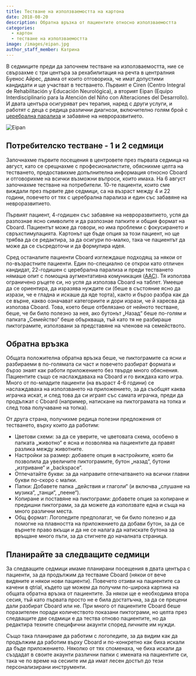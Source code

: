 ```yaml
---
title: Тестване на използваемостта на картона
date: 2018-08-20
description: Обратна връзка от пациентите относно използваемостта
categories:
  - картон
  - тестване на използваемостта
image: /images/eipan.jpg
author_staff_member: Катрина
---
```


В седмиците преди да започнем тестване на използваемостта, ние се свързахме с три центъра за рехабилитация на речта в централния Буенос Айрес, двама от които отговориха, че имат допустими кандидати и ще участват в тестването. Първият е Ciren (Centro Integral de Rehabilitación y Educación Neurológica), а вторият Eipan (Equipo Interdisciplinario para la Atención del Niño con Alteraciones del Desarrollo). И двата центъра осигуряват реч терапия, наред с други услуги, и работят с деца с редица различни диагнози, включително голям брой с [церебрална парализа](https://en.wikipedia.org/wiki/Cerebral_palsy) и забавяне на невроразвитието.

![Eipan](/images/eipan.jpg)

## Потребителско тестване - 1 и 2 седмици

Започнахме първите посещения в центровете през първата седмица на август, като се срещнахме с професионалистите, обяснихме целта на тестването, предоставихме допълнителна информация относно Cboard и отговорихме на всички възможни въпроси, които имаха. На 6 август започнахме тестване на потребители. 10-те пациенти, които сме виждали през първите две седмици, са на възраст между 4 и 22 години, повечето от тях с церебрална парализа и един със забавяне на невроразвитието.

Първият пациент, 4-годишен със забавяне на невроразвитието, успя да разпознае ясно символите и да разпознае папките и общия формат на Cboard. Пациентът може да говори, но има проблеми с фокусирането и свръхстимулацията. Картонът ще бъде опция за този пациент, но ще трябва да се редактира, за да осигури по-малко, така че пациентът да може да се съсредоточи и да формулира идея.

Сред останалите пациенти Cboard изглеждаше подходящ за някои от по-възрастните пациенти. Един по-специално се открои като отличен кандидат, 22-годишен с церебрална парализа и преди тестването нямаше опит с помощна аугментативна комуникация ([AAC](https://en.wikipedia.org/wiki/Augmentative_and_alternative_communication)). Тя използва ограничено ръцете си, но успя да използва Cboard на таблет. Умееше да се ориентира, да изразява нуждите си (беше в състояние ясно да изрази, че е гладна и искаше да яде торта), както и бързо разбра как да се върне, какво означават категориите и дори изрази, че й харесва да използва Cboard. Това, което беше отбелязано от нейното тестване, беше, че би било полезно за нея, ако бутонът „Назад“ беше по-голям и папката „Семейство“ беше объркваща, тъй като тя не разбираше пиктограмите, използвани за представяне на членове на семейството.

## Обратна връзка

Общата положителна обратна връзка беше, че пиктограмите са ясни и разбираеми в по-голямата си част и повечето разбират формата и бързо знаят как работи приложението без твърде много обяснения. Пациентите също се наслаждаваха на Cboard и го виждаха като игра. Много от по-младите пациенти (на възраст 4-6 години) се наслаждаваха на използването на приложението, за да съобщят каква играчка искат, и след това да си играят със самата играчка, преди да продължат с Cboard (например, натискане на пиктограмата на топка и след това получаване на топка).

От друга страна, получихме редица полезни предложения от тестването, върху които да работим:

- Цветови схеми: за да се уверите, че цветовата схема, особено в папката „животно“ е ясна и позволява на пациентите да правят разлика между животните.
- Настройки за размер: добавете опция в настройките, която би позволила да увеличите пиктограмите, бутон „назад“, бутони „изтриване“ и „backspace“.
- Отпечатайте букви: за да направите отпечатването на всички главни букви по-скоро с малки.
- Папки: Добавете папка „действия и глаголи“ (и включва „слушане на музика“, „танци“, „пеене“).
- Копиране и поставяне на пиктограми: добавете опция за копиране и предишни пиктограми, за да можете да използвате една и съща на много различни места.
- Общ формат: Логопедите предполагат, че би било полезно и да помогне на плавността на приложението да добави бутон, за да се върнете право вкъщи и да не се налага да натискате бутона за връщане много пъти, за да стигнете до началната страница.

## Планирайте за следващите седмици

За следващите седмици имаме планирани посещения в двата центъра с пациенти, за да продължим да тестваме Cboard (някои от вече видяните и някои нови пациенти). Повечето отзиви на пациентите са качени в qtrial, където ще можем да получим по-широка картина на общата обратна връзка от пациентите. За някои ще е необходима втора сесия, тъй като първата просто не е била достатъчна, за да се прецени дали разбират Cboard или не. При много от пациентите Cboard беше поразителен поради количеството показани пиктограми, но целта през следващите две седмици е да тества отново пациентите, но да редактира техните специфични акаунти според личните им нужди.

Също така планираме да работим с логопедите, за да видим как да продължим да работим върху Cboard и по-конкретно как биха искали да бъде приложението. Няколко от тях споменаха, че биха искали да създадат в своите акаунти различни папки с имената на пациентите си, така че по време на сесиите им да имат лесен достъп до тези персонализирани инструменти.